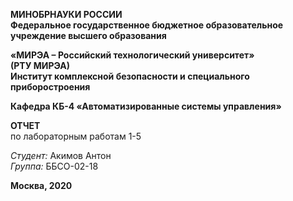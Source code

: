 **МИНОБРНАУКИ РОССИИ**\
**Федеральное государственное бюджетное образовательное учреждение высшего образования**

**«МИРЭА – Российский технологический университет»**\
**(РТУ МИРЭА)**\
**Институт комплексной безопасности и специального приборостроения**

**Кафедра КБ-4 «Автоматизированные системы управления»**

**ОТЧЕТ**\
по лабораторным работам 1-5

*Студент:* Акимов Антон\
*Группа:* ББСО-02-18

**Москва, 2020**
